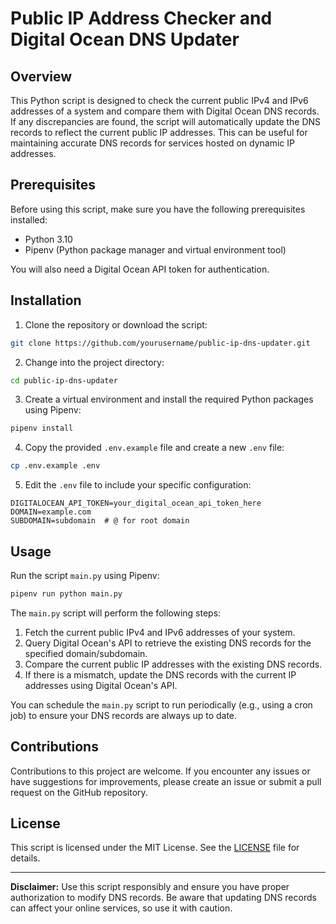 # Public IP Address Checker and Digital Ocean DNS Updater

## Overview

This Python script is designed to check the current public IPv4 and IPv6 addresses of a system and compare them with Digital Ocean DNS records. If any discrepancies are found, the script will automatically update the DNS records to reflect the current public IP addresses. This can be useful for maintaining accurate DNS records for services hosted on dynamic IP addresses.

## Prerequisites

Before using this script, make sure you have the following prerequisites installed:

- Python 3.10
- Pipenv (Python package manager and virtual environment tool)

You will also need a Digital Ocean API token for authentication.

## Installation

1. Clone the repository or download the script:

```bash
git clone https://github.com/yourusername/public-ip-dns-updater.git
```

2. Change into the project directory:

```bash
cd public-ip-dns-updater
```

3. Create a virtual environment and install the required Python packages using Pipenv:

```bash
pipenv install
```

4. Copy the provided `.env.example` file and create a new `.env` file:

```bash
cp .env.example .env
```

5. Edit the `.env` file to include your specific configuration:

```dotenv
DIGITALOCEAN_API_TOKEN=your_digital_ocean_api_token_here
DOMAIN=example.com
SUBDOMAIN=subdomain  # @ for root domain
```

## Usage

Run the script `main.py` using Pipenv:

```bash
pipenv run python main.py
```

The `main.py` script will perform the following steps:

1. Fetch the current public IPv4 and IPv6 addresses of your system.
2. Query Digital Ocean's API to retrieve the existing DNS records for the specified domain/subdomain.
3. Compare the current public IP addresses with the existing DNS records.
4. If there is a mismatch, update the DNS records with the current IP addresses using Digital Ocean's API.

You can schedule the `main.py` script to run periodically (e.g., using a cron job) to ensure your DNS records are always up to date.

## Contributions

Contributions to this project are welcome. If you encounter any issues or have suggestions for improvements, please create an issue or submit a pull request on the GitHub repository.

## License

This script is licensed under the MIT License. See the [LICENSE](LICENSE) file for details.

---

**Disclaimer:** Use this script responsibly and ensure you have proper authorization to modify DNS records. Be aware that updating DNS records can affect your online services, so use it with caution.